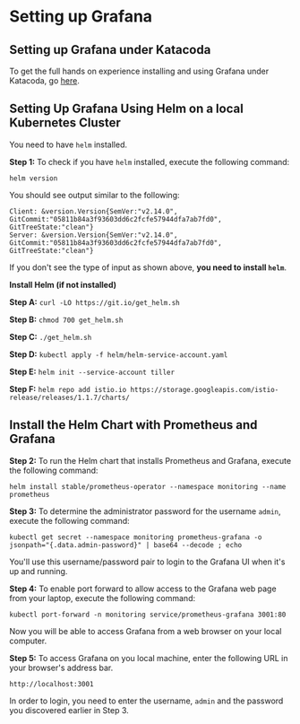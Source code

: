 # Setting up Grafana

## Setting up Grafana under Katacoda

To get the full hands on experience installing and using Grafana under Katacoda, go [here](https://katacoda.com/courses/prometheus/creating-dashboards-with-grafana).

## Setting Up Grafana Using Helm on a local Kubernetes Cluster

You need to have `helm` installed.

**Step 1:** To check if you have `helm` installed, execute the following command:

`helm version`

You should see output similar to the following:

```text
Client: &version.Version{SemVer:"v2.14.0", GitCommit:"05811b84a3f93603dd6c2fcfe57944dfa7ab7fd0", GitTreeState:"clean"}
Server: &version.Version{SemVer:"v2.14.0", GitCommit:"05811b84a3f93603dd6c2fcfe57944dfa7ab7fd0", GitTreeState:"clean"}
```

If you don't see the type of input as shown above, **you need to install `helm`**.

**Install Helm (if not installed)**

**Step A:** `curl -LO https://git.io/get_helm.sh`

**Step B:** `chmod 700 get_helm.sh`

**Step C:** `./get_helm.sh`

**Step D:** `kubectl apply -f helm/helm-service-account.yaml`

**Step E:** `helm init --service-account tiller`

**Step F:** `helm repo add istio.io https://storage.googleapis.com/istio-release/releases/1.1.7/charts/`

## Install the Helm Chart with Prometheus and Grafana

**Step 2:** To run the Helm chart that installs Prometheus and Grafana, execute the following command:

`helm install stable/prometheus-operator --namespace monitoring --name prometheus`

**Step 3:** To determine the administrator password for the username `admin`, execute the following command:

`kubectl get secret --namespace monitoring prometheus-grafana -o jsonpath="{.data.admin-password}" | base64 --decode ; echo`

You'll use this username/password pair to login to the Grafana UI when it's up and running.

**Step 4:** To enable port forward to allow access to the Grafana web page from your laptop, execute the
following command:

`kubectl port-forward -n monitoring service/prometheus-grafana 3001:80`

Now you will be able to access Grafana from a web browser on your local computer.

**Step 5:** To access Grafana on you local machine, enter the following URL in your browser's address bar.

`http://localhost:3001`

In order to login, you need to enter the username, `admin` and the password you discovered earlier in Step 3.